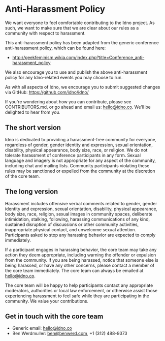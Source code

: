 Anti-Harassment Policy
======================

We want everyone to feel comfortable contributing to the Idno project.
As such, we want to make sure that we are clear about our rules as a
community with respect to harassment.

This anti-harassment policy has been adapted from the generic conference
anti-harassment policy, which can be found here:

* http://geekfeminism.wikia.com/index.php?title=Conference_anti-harassment_policy

We also encourage you to use and publish the above anti-harassment policy
for any Idno-related events you may choose to run.

As with all aspects of Idno, we encourage you to submit suggested changes
via GitHub: https://github.com/idno/idno/

If you're wondering about how you can contribute, please see CONTRIBUTORS.md,
or go ahead and email us: hello@idno.co. We'll be delighted to hear from
you.

The short version
-----------------
Idno is dedicated to providing a harassment-free community for everyone,
regardless of gender, gender identity and expression, sexual orientation,
disability, physical appearance, body size, race, or religion. We do not
tolerate harassment of conference participants in any form. Sexual language
and imagery is not appropriate for any aspect of the community, including
chat and mailing lists. Community participants violating these rules may be
sanctioned or expelled from the community at the discretion of the core
team.

The long version
----------------
Harassment includes offensive verbal comments related to gender, gender
identity and expression, sexual orientation, disability, physical appearance,
body size, race, religion, sexual images in community spaces, deliberate
intimidation, stalking, following, harassing communications of any kind,
sustained disruption of discussions or other community activities,
inappropriate physical contact, and unwelcome sexual attention. Participants
asked to stop any harassing behavior are expected to comply immediately.

If a participant engages in harassing behavior, the core team may take any
action they deem appropriate, including warning the offender or expulsion
from the community. If you are being harassed, notice that someone else is
being harassed, or have any other concerns, please contact a member of the
core team immediately. The core team can always be emailed at hello@idno.co.

The core team will be happy to help participants contact any appropriate
moderators, authorities or local law enforcement, or otherwise assist those
experiencing harassment to feel safe while they are participating in the
community. We value your contributions.

Get in touch with the core team
-------------------------------

* Generic email:  hello@idno.co
* Ben Werdmuller: ben@benwerd.com, +1 (312) 488-9373


